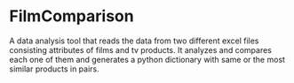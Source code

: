 # FilmComparison
A data analysis tool that reads the data from two different excel files consisting attributes of films and tv products. It analyzes and compares each one of them and generates a python dictionary with same or the most similar products in pairs. 
